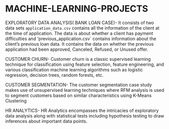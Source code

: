 # MACHINE-LEARNING-PROJECTS
EXPLORATORY DATA ANALYSIS( BANK LOAN CASE)- It consists of two data sets `application_data.csv` contains all the information of the client at the time of application.
The data is about whether a client has payment difficulties and 'previous_application.csv` contains information about the client’s previous loan data. It contains the data on whether the previous application had been approved, Canceled, Refused, or Unused offer.

CUSTOMER CHURN- Customer churn is a classic supervised learning technique for classification using feature selection, feature engineering, and various classification machine learning algorithms such as logistic regression, decision trees, random forests, etc.

CUSTOMER SEGMENTATION- The customer segmentation case study makes use of unsupervised learning techniques where RFM analysis is used to segment customers based on similar characteristics using K-Means Clustering

HR ANALYTICS- HR Analytics encompasses the intricacies of exploratory data analysis along with statistical tests including hypothesis testing to draw inferences about important data points.
